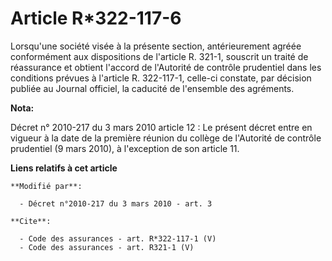 # Article R*322-117-6

Lorsqu'une société visée à la présente section, antérieurement agréée conformément aux dispositions de l'article R. 321-1,
souscrit un traité de réassurance et obtient l'accord de l'Autorité de contrôle prudentiel dans les conditions prévues à
l'article R. 322-117-1, celle-ci constate, par décision publiée au Journal officiel, la caducité de l'ensemble des agréments.

**Nota:**

Décret n° 2010-217 du 3 mars 2010 article 12 : Le présent décret entre en vigueur à la date de la première réunion du collège
de l'Autorité de contrôle prudentiel (9 mars 2010), à l'exception de son article 11.

**Liens relatifs à cet article**

	**Modifié par**:

	  - Décret n°2010-217 du 3 mars 2010 - art. 3

	**Cite**:

	  - Code des assurances - art. R*322-117-1 (V)
	  - Code des assurances - art. R321-1 (V)
